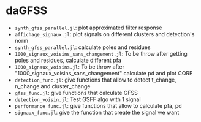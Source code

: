 # daGFSS

- `synth_gfss_parallel.jl`: plot approximated filter response
- `affichage_signaux.jl`: plot signals on different clusters and detection's norm
- `synth_gfss_parallel.jl`: calculate poles and residues
- `1000_signaux_voisins_sans_changement.jl`: To be throw after getting poles and residues, calculate different pfa
- `1000_signaux_voisins.jl`: To be throw after "1000_signaux_voisins_sans_changement" calculate pd and plot CORE
- `detection_func.jl`: give functions that allow to detect t_change, n_change and cluster_change
- `gfss_func.jl`: give functions that calculate GFSS
- `detection_voisin.jl`: Test GSFF algo with 1 signal
- `performance_func.jl`: give functions that allow to calculate pfa, pd
- `signaux_func.jl`: give the function that create the signal we want
